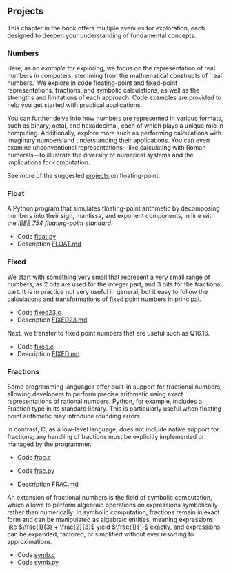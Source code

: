 ## Projects

This chapter in the book offers multiple avenues for exploration, each designed to
deepen your understanding of fundamental concepts.


### Numbers

Here, as an *example* for exploring, we focus on the representation of
real numbers in computers, stemming from the mathematical constructs of
`real numbers.' We explore in code floating-point and fixed-point
representations, fractions, and symbolic calculations, as well as the strengths
and limitations of each approach. Code examples are provided to help you get
started with practical applications.

You can further delve into how numbers are represented in various formats, such as
binary, octal, and hexadecimal, each of which plays a unique role in computing.
Additionally, explore more such as performing calculations with imaginary numbers
and understanding their applications. You can even examine unconventional
representations—like calculating with Roman numerals—to illustrate the diversity
of numerical systems and the implications for computation.

See more of the suggested [projects](./FLOATING.md) on floating-point.


### Float

A Python program that simulates floating-point arithmetic by decomposing numbers
into their sign, mantissa, and exponent components, in line with the
*IEEE 754 floating-point standard*.

* Code [float.py](./numbers/float.py)
* Description [FLOAT.md](./numbers/FLOAT.md)


### Fixed

We start with something very small that represent a very small range of numbers,
as 2 bits are used for the integer part, and 3 bits for the fractional part.
It is in practice not very useful in general, but it easy to follow the calculations
and transformations of fixed point numbers in principal.

* Code [fixed23.c](./numbers/fixed32.c)
* Description [FIXED23.md](./numbers/FIXED23.md)

Next, we transfer to fixed point numbers that are useful such as Q16.16.

* Code [fixed.c](./numbers/fixed.c)
* Description [FIXED.md](./numbers/FIXED.md)


### Fractions

Some programming languages offer built-in support for fractional numbers,
allowing developers to perform precise arithmetic using exact representations of
rational numbers. Python, for example, includes a Fraction type in its standard
library. This is particularly useful when floating-point arithmetic may introduce
rounding errors.

In contrast, C, as a low-level language, does not include native support for
fractions; any handling of fractions must be explicitly implemented or managed
by the programmer.

* Code [frac.c](./numbers/frac.c)
* Code [frac.py](./numbers/frac.py)

* Description [FRAC.md](./numbers/FRAC.md)

An extension of fractional numbers is the field of symbolic computation, which
allows to perform algebraic operations on expressions symbolically rather than
numerically. In symbolic computation, fractions remain in exact form and can be
manipulated as algebraic entities, meaning expressions like
$\frac{1}{3} + \frac{2}{3}$ yield $\frac{1}{1}$ exactly, and expressions can be
expanded, factored, or simplified without ever resorting to approximations. 

* Code [symb.c](./numbers/symb.c)
* Code [symb.py](./numbers/symb.py)

